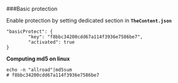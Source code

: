 ###Basic protection


Enable protection by setting dedicated section in **`TheContent.json`**
```
"basicProtect": {
        "key": "f8bbc34200cdd67a114f3936e7586be7",
        "activated": true
}
```

**Computing md5 on linux**
```
echo -n "allroad"|md5sum
# f8bbc34200cdd67a114f3936e7586be7
```
